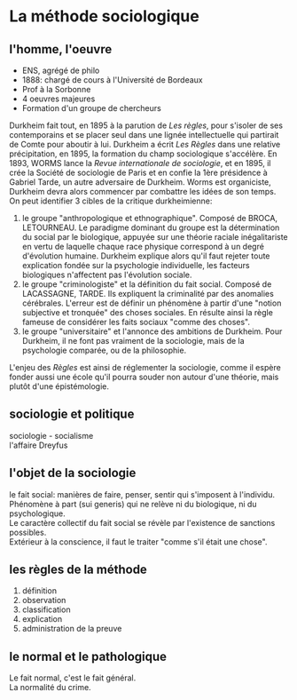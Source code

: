 # La méthode sociologique

## l'homme, l'oeuvre

* ENS, agrégé de philo
* 1888: chargé de cours à l'Université de Bordeaux
* Prof à la Sorbonne
* 4 oeuvres majeures
* Formation d'un groupe de chercheurs

Durkheim fait tout, en 1895 à la parution de _Les règles_, pour s'isoler de ses contemporains et se placer seul dans une lignée intellectuelle qui partirait de Comte pour aboutir à lui. Durkheim a écrit _Les Règles_ dans une relative précipitation, en 1895, la formation du champ sociologique s'accélère. En 1893, WORMS lance la _Revue internationale de sociologie_, et en 1895, il crée la Société de sociologie de Paris et en confie la 1ère présidence à Gabriel Tarde, un autre adversaire de Durkheim. Worms est organiciste, Durkheim devra alors commencer par combattre les idées de son temps. On peut identifier 3 cibles de la critique durkheimienne:

1. le groupe "anthropologique et ethnographique". Composé de BROCA, LETOURNEAU. Le paradigme dominant du groupe est la détermination du social par le biologique, appuyée sur une théorie raciale inégalitariste en vertu de laquelle chaque race physique correspond à un degré d'évolution humaine. Durkheim explique alors qu'il faut rejeter toute explication fondée sur la psychologie individuelle, les facteurs biologiques n'affectent pas l'évolution sociale.
2. le groupe "criminologiste" et la définition du fait social. Composé de LACASSAGNE, TARDE. Ils expliquent la criminalité par des anomalies cérébrales. L'erreur est de définir un phénomène à partir d'une "notion subjective et tronquée" des choses sociales. En résulte ainsi la règle fameuse de considérer les faits sociaux "comme des choses".
3. le groupe "universitaire" et l'annonce des ambitions de Durkheim. Pour Durkheim, il ne font pas vraiment de la sociologie, mais de la psychologie comparée, ou de la philosophie.

L'enjeu des _Règles_ est ainsi de réglementer la sociologie, comme il espère fonder aussi une école qu'il pourra souder non autour d'une théorie, mais plutôt d'une épistémologie.

## sociologie et politique

sociologie - socialisme  
l'affaire Dreyfus

## l'objet de la sociologie

le fait social: manières de faire, penser, sentir qui s'imposent à l'individu.  
Phénomène à part \(sui generis\) qui ne relève ni du biologique, ni du psychologique.  
Le caractère collectif du fait social se révèle par l'existence de sanctions possibles.  
Extérieur à la conscience, il faut le traiter "comme s'il était une chose".

## les règles de la méthode

1. définition
2. observation
3. classification
4. explication
5. administration de la preuve

## le normal et le pathologique

Le fait normal, c'est le fait général.  
La normalité du crime.

